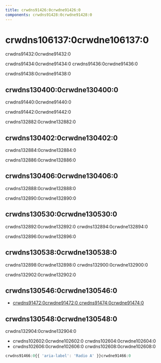 ```yaml
---
title: crwdns91426:0crwdne91426:0
components: crwdns91428:0crwdne91428:0
---
```


# crwdns106137:0crwdne106137:0

<p class="description">crwdns91432:0crwdne91432:0</p>

crwdns91434:0crwdne91434:0 crwdns91436:0crwdne91436:0

crwdns91438:0crwdne91438:0

## crwdns130400:0crwdne130400:0

crwdns91440:0crwdne91440:0

crwdns91442:0crwdne91442:0

crwdns132882:0crwdne132882:0

## crwdns130402:0crwdne130402:0

crwdns132884:0crwdne132884:0

crwdns132886:0crwdne132886:0

## crwdns130406:0crwdne130406:0

crwdns132888:0crwdne132888:0

crwdns132890:0crwdne132890:0

## crwdns130530:0crwdne130530:0

crwdns132892:0crwdne132892:0 crwdns132894:0crwdne132894:0

crwdns132896:0crwdne132896:0

## crwdns130538:0crwdne130538:0

crwdns132898:0crwdne132898:0 crwdns132900:0crwdne132900:0

crwdns132902:0crwdne132902:0

## crwdns130546:0crwdne130546:0

- [crwdns91472:0crwdne91472:0 crwdns91474:0crwdne91474:0](crwdns91470:0crwdne91470:0)

## crwdns130548:0crwdne130548:0

crwdns132904:0crwdne132904:0

- crwdns102602:0crwdne102602:0 crwdns102604:0crwdne102604:0
- crwdns102606:0crwdne102606:0 crwdns102608:0crwdne102608:0

```jsx
crwdns91466:0{{ 'aria-label': 'Radio A' }}crwdne91466:0
```